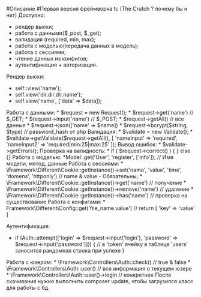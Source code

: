#Описание
<addr>
#Первая версия фреймворка tc (The Crutch ? почему бы и нет)
<addr><addr>
Доступно:<addr><addr>
  * рендер вьюхи;<addr>
  * работа с данными($_post, $_get);<addr>
  * валидация (required, min, max);<addr>
  * работа с моделью(передача данных в модель);<addr>
  * работа с сессиями;<addr>
  * чтение данных из конфигов;<addr>
  * аутентификация + авторизация.<addr>

Рендер вьюхи:<addr>
  * self::view('name');<addr>
  * self.view('dir.dir.dir.name'); <addr>
  * self.view('name', ['data' => $data]);<addr>
<addr>
Работа с данными:<addr>
  * $request = new Request();<addr>
  * $request->get('name') // $_GET;<addr>
  *  $request->input('name') // $_POST;<addr>
  * $request->getAll() // все данные<addr>
  * $request->json(['name' => $name])<addr>
  * $request->bcrypt($string, $type) // password_hash от php<addr>
<addr>
Валидация:<addr>
  * $validate = new Validate();<addr>
  * $validate->getValidate($request->getAll(), [
    'nameInput' => 'required',
    'nameInput2' => 'required|min:25|max:25'
  ]); <addr><addr>
Вывод ошибок:<addr>
  * $validate->getErrors();<addr>
Проверка на валидность:<addr>
   * if ( $request->correct() ) { } else {} <addr><addr>
 <addr><addr>
Работа с моделью: <addr>
  *Model::get('User', 'register', ['info']); // Имя модели, метод, данные<addr>
<addr><addr>
Работа с сессиями:<addr>
  * \Framework\Different\Cookie::getInstance()->set('name', 'value', 'time', 'domens', 'httponly') // name & value - Обязательны;<addr>
  * \Framework\Different\Cookie::getInstance()->get('name') // получение<addr>
  * \Framework\Different\Cookie::getInstance()->remove('name') // удаление<addr>
  * \Framework\Different\Cookie::getInstance()->has('name') // проверка на существование<addr>
<addr><addr>
Работа с конфигами:<addr>
  * Framework\Different\Config::get('file_name.value') // return [ 'key' => 'value' ]<addr>

Аутентификация:
  * if (Auth::attempt(['login' => $request->input('login'), 'password' => $request->input('password')])) { <addr>
            // в 'token' ячейку в таблице 'users' заносится рандомная строка при успехе <addr>
  }<addr>
<addr>
Работа с юзером:<addr>
  * \Framework\Controllers\Auth::check() // true & false<addr>
  * \Framework\Controllers\Auth::user() // вся информация о текущем юзере<addr>
  * \Framework\Controllers\Auth::user()->login // конкретнее<addr>
<addr><addr>
После скачивания нужно выполнить composer update, чтобы загрузился класс для работы с бд.